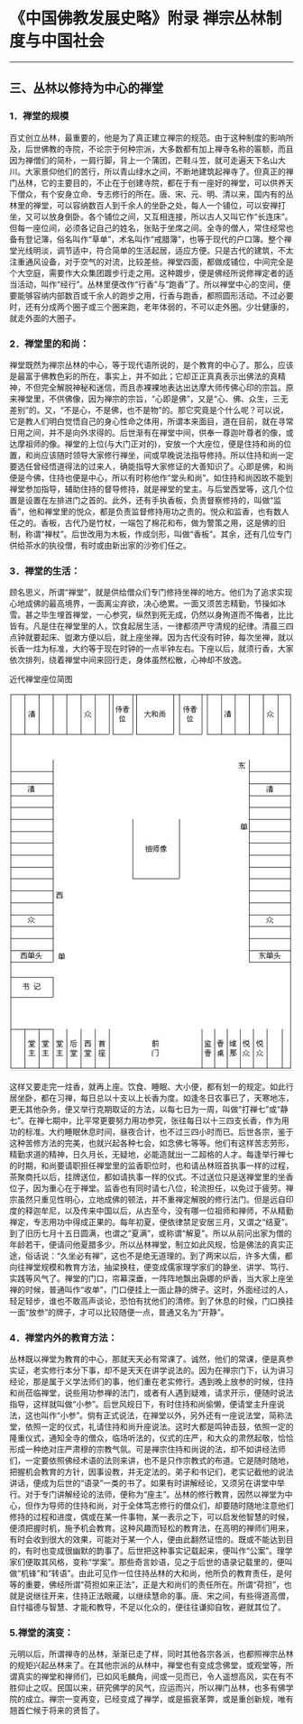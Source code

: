 # 《中国佛教发展史略》附录 禅宗丛林制度与中国社会

------

## 三、丛林以修持为中心的禅堂

### 1．禅堂的规模

百丈创立丛林，最重要的，他是为了真正建立禅宗的规范。由于这种制度的影响所及，后世佛教的寺院，不论宗于何种宗派，大多数都有加上禅寺名称的匾额，而且因为禅僧们的简朴，一肩行脚，背上一个蒲团，芒鞋斗笠，就可走遍天下名山大川。大家景仰他们的苦行，所以青山绿水之间，不断地建筑起禅寺了。但真正的禅门丛林，它的主要目的，不止在于创建寺院，都在于有一座好的禅堂，可以供养天下僧众，有个安身立命、专志修行的所在。唐、宋、元、明、清以来，国内有的丛林里的禅堂，可以容纳数百人到千余人的坐卧之处，每人一个铺位，可以安禅打坐，又可以放身倒卧。各个铺位之间，又互相连接，所以古人又叫它作“长连床”。但每一座位间，必须各记自己的姓名，张贴于坐席之间。全寺的僧人，常住经常也备有登记簿，俗名叫作“草单”，术名叫作“戒腊簿”，也等于现代的户口簿。整个禅堂光线明淡，调节适中，符合简单的生活起居，适应方便。只是古代的建筑，不太注重通风设备，对于空气的对流，比较差些。禅堂四面，都做成铺位，中间完全是个大空庭，需要作大众集团踱步行走之用。这种踱步，便是佛经所说修禅定者的适当活动，叫作“经行”。丛林里便改作“行香”与“跑香”了。所以禅堂中心的空间，便要能够容纳内部数百或千余人的跑步之用，行香与跑香，都照圆形活动。不过必要时，还有分成两个圈子或三个圈来跑，老年体弱的，不可以走外圈。少壮健康的，就走外面的大圈子。

### 2．禅堂里的和尚：

禅堂既然为禅宗丛林的中心，等于现代语所说的，是个教育的中心了。那么，应该是最富于佛教色彩的所在，事实上，并不如此；它却正正真真表示出佛法的真精神，不但完全解脱神秘和迷信，而且赤裸裸地表达出达摩大师传佛心印的宗旨。原来禅堂里，不供佛像，因为禅宗的宗旨，“心即是佛”，又是“心、佛、众生，三无差别”的。又，“不是心，不是佛，也不是物”的。那它究竟是个什么呢？可以说，它是教人们明白觉悟自己的身心性命之体用，所谓本来面目，道在目前，就在寻常日用之间，并不是向外求得的。后世渐有在禅堂中间，供奉一尊迦叶尊者的像，或达摩祖师的像。禅堂的上位(与大门正对的)，安放一个大座位，便是住持和尚的位置，和尚应该随时领导大家修行禅坐，间或早晚说法指导修持。所以住持和尚一定要选任曾经悟道得法的过来人，确能指导大家修证的大善知识了。心即是佛，和尚便是今佛，住持也便是中心，所以有时称他作“堂头和尚”。如住持和尚因故不能到禅堂参加指导，辅助住持的督导修持，就是禅堂的堂主。与后堂西堂等，这几个位置是设置在左排进门之首的。此外，还有手执香板，负责督察修持的，叫做“监香”，他和禅堂里的悦众，都是负责监督修持用功之责的。悦众和监香，也有数人任之的。香板，古代乃是竹杖，一端包了棉花和布，做为警策之用，这是佛的旧制，称谓“禅杖”。后世改用为木板，作成剑形，叫做“香板”。其余，还有几位专门供给茶水的执役僧，有时或由新出家的沙弥们任之。

### 3．禅堂的生活：

顾名思义，所谓“禅堂”，就是供给僧众们专门修持坐禅的地方。他们为了追求实现心地成佛的最高境界，一面离尘弃欲，决心绝累。一面又须苦志精勤，节操如冰雪。甚之毕生埋首禅堂，一心参究，纵然到死无成，仍然以身殉道而不悔者，比比皆有。凡是住在禅堂里的人，饮食起居生活，一律都须严守清规的纪律。清晨三四点钟就要起床、盥漱方便以后，就上座坐禅。因为古代没有时钟，每次坐禅，就以长香一炷为标准，大约等于现在时钟的一点半钟左右。下座以后，就须行香，大家依次排列，绕着禅堂中间来回行走，身体虽然松散，心神却不放逸。

近代禅堂座位简图

![img](3%E3%80%81%E4%B8%9B%E6%9E%97%E4%BB%A5%E4%BF%AE%E6%8C%81%E4%B8%BA%E4%B8%AD%E5%BF%83%E7%9A%84%E7%A6%85%E5%A0%82/chantang.jpg)

这样又要走完一炷香，就再上座。饮食、睡眠、大小便，都有划一的规定。如此行居坐卧，都在习禅，每日总以十支以上长香为度。如逢冬日农事已了，天寒地冻，更无其他杂务，便又举行克期取证的方法，以每七日为一周，叫做“打禅七”或“静七”。在禅七期中，比平常更要努力用功参究，张往每日以十三四支长香，作为用功的标准。大约睡眠休息时间，昼夜合计，也不过三四小时而已。后世各宗，鉴于这种苦修方法的完美，也就兴起各种七会，如念佛七等等。他们有这样苦志劳形，精勤求道的精神，日久月长，无疑地，必能造就出一二超格的人才。每逢举行禅七的时期，和尚要请职担任禅堂里的监香职位时，也和请丛林班首执事一样的过程，茶聚商托以后，挂牌送位，都如请执事一样的仪式。不过送位只是送禅堂里的坐香位子，因为重心在于禅堂。监香也有同时请七八位，轮流担任，以免过于疲劳。禅宗虽然只重见性明心，立地成佛的顿法，并不重禅定解脱的修行法门。但是远自印度的释迦牟尼，以及传来中国以后，从古至今，没有哪一位祖师和禅师，不从精勤禅定，专志用功中得成正果的。每年初夏，便依律禁足安居三月，又谓之“结夏”。到了旧历七月十五日圆满，也谓之“夏满”，或称谓“解夏”。所以从前问出家为僧的年龄若干，便请问他夏腊多少。所以丛林禅堂，制立如此风规，恰是佛法的真实正途，俗话说：“久坐必有禅”，这也不是绝无道理的。到了两宋以后，许多大儒，都向往禅堂规模和教育方法，抽梁换柱，便变成儒家理学家们的静坐、讲学、笃行、实践等风气了。禅堂的门口，帘幕深垂，一阵阵地飘出袅娜的炉香，当大家上座坐禅的时候，普通叫作“收单”，门口便挂上一面止静的牌子。这时，外面经过的人，轻足轻步，谁也不敢高声谈论，恐怕有扰他们的清修。到了休息的时候，门口换挂一面“放参”的牌子，才可以比较随便一点，普通又名为“开静”。

### 4．禅堂内外的教育方法：

丛林既以禅堂为教育的中心，那就天天必有常课了。诚然，他们的常课，便是真参实证，老实修行本分下事，却不是天天在讲学说法的。因为在禅宗门下，认为讲习经论，那是属于义学法师们的事，他们重在老实修行。遇到晚上放参的时候，住持和尚莅临禅堂，说些用功参禅的法门，或者有人遇到疑难，请求开示，便随时说法指导，这样就叫做“小参”。后世风规日下，有时住持和尚偷懒，便请堂主升座说法，这也叫作“小参”。倘有正式说法，在禅堂以外，另外还有一座说法堂，简称法堂，依照一定的仪式，礼请住持和尚升座说法。这时大都是鸣钟击鼓，依照一定的隆重仪式，通知全寺的僧众，临场听法的，仪式的庄严，和大众的肃然起敬，恰恰形成一种绝对庄严肃穆的宗教气氛。可是禅宗住持和尚说的法，却不如讲经法师们，一定要依照佛经术语的法则来讲，也不是只作宗教式的布道。它是随时随地，把握机会教育的方针，因事设教，并无定法的。弟子和书记们，老实记截他的说法讲话，便成为后世的“语录”一类的书了。如果有时讲解经论，又须另在讲堂中举行。对于专门讲解经论的法师，便称为“座主”。丛林的修行教育，因然以禅堂为中心，但作为导师的住持和尚，对于全体笃志修行的僧众们，却要随时随地注意他们修持的过程和进度，偶或在某一件事物，某一表示之下，可以启发他智慧的时候，便须把握时机，施予机会教育。这种风趣而轻松的教育法，在高明的禅师们用来，有时会收到很大的效果，可能对于某一个人，便由此翻然证悟的。既或不能达到目的，有时也变成很幽默的韵事了。后世把这种事实记载起来，便叫作“公案”。理学家们便取其风格，变称“学案”。那些奇言妙语，见之于后世的语录记载里的，便叫做“机锋”和“转语”。由此可见作一位住持丛林的大和尚，他所负的教育责任，是何等的重要，佛经所谓“荷担如来正法”，正是大和尚们的责任所在。所谓“荷担”，也就是说继往开来，住持正法眼藏，以继续慧命的事。唐、宋之间，有些得道高僧，自忖福德与智慧、才能和教导，不足以化众的，便往往谦抑自牧，避就其位了。

### 5.禅堂的演变：

元明以后，所谓禅寺的丛林，渐渐已走了样，同时其他各宗各派，也都照禅宗丛林的规矩兴起丛林来了。在其他宗派的从林中，禅堂也有变成念佛堂，或观堂等，所谓真实的禅堂和禅师们，已如风毛麟角，间或一见而已，令人遥想高风，实在有不胜仰止之叹。民国以来，研究佛学的风气，应运而兴，所以禅门丛林，也多有佛学院的成立。禅宗一变再变，已经变成了禅学，或是振衰革弊，或是重创新规，唯有翘首伫候于将来的贤哲了。

